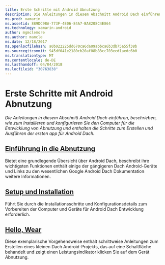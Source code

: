 ```yaml
---
title: Erste Schritte mit Android Abnutzung
description: Die Anleitungen in diesem Abschnitt Android Dach einführen, beschrieben, wie zum Installieren und konfigurieren Sie den Computer für die Entwicklung von Abnutzung und enthalten die Schritte zum Erstellen und Ausführen der ersten app für Android Dach.
ms.prod: xamarin
ms.assetid: 8B9DC98A-773F-4E06-84A7-BA8208C4E864
ms.technology: xamarin-android
author: mgmclemore
ms.author: mamcle
ms.date: 12/18/2017
ms.openlocfilehash: a0b022225dd670ca6da09abbca6b3db75a55f38b
ms.sourcegitcommit: 945df041e2180cb20af08b83cc703ecd1aedc6b0
ms.translationtype: MT
ms.contentlocale: de-DE
ms.lasthandoff: 04/04/2018
ms.locfileid: "30763838"
---
```

# <a name="getting-started-with-android-wear"></a>Erste Schritte mit Android Abnutzung

_Die Anleitungen in diesem Abschnitt Android Dach einführen, beschrieben, wie zum Installieren und konfigurieren Sie den Computer für die Entwicklung von Abnutzung und enthalten die Schritte zum Erstellen und Ausführen der ersten app für Android Dach._

## <a name="introduction-to-wearandroidwearget-startedintro-to-wearmd"></a>[Einführung in die Abnutzung](~/android/wear/get-started/intro-to-wear.md)

Bietet eine grundlegende Übersicht über Android Dach, beschreibt ihre wichtigsten Funktionen enthält einige der gängigeren Dach Android-Geräte und Links zu den wesentlichen Google Android Dach Dokumentation weitere Informationen.

## <a name="setup--installationandroidwearget-startedinstallationmd"></a>[Setup und Installation](~/android/wear/get-started/installation.md)

Führt Sie durch die Installationsschritte und Konfigurationsdetails zum Vorbereiten der Computer und Geräte für Android Dach Entwicklung erforderlich.

## <a name="hello-wearandroidwearget-startedhello-wearmd"></a>[Hello, Wear](~/android/wear/get-started/hello-wear.md)

Diese exemplarische Vorgehensweise enthält schrittweise Anleitungen zum Erstellen eines kleinen Dach Android-Projekts, das auf eine Schaltfläche behandelt und zeigt einen Leistungsindikator klicken Sie auf dem Gerät Abnutzung.
